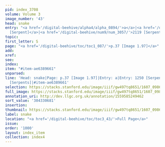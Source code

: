 ```yaml
---
pid: index_3708
volume: Volume 3
image_number: '43'
head: snake
entry: "<a href='/digital-beehive/alpha4/alpha_0894/'>a</a>|<a href='/digital-beehive/num5/num_1732/'>1250
  [Serpent]</a>|<a href='/digital-beehive/num9/num_3057/'>2119 [Serpents]</a>"
topic:
first_letter: S
page: "<a href='/digital-beehive/toc/toc1_087/'>p.37 [Image 1.97]</a>"
add:
xref:
see:
index:
item: "#item-ae6389661"
unparsed:
line: 'Head: snake|Page: p.37 [Image 1.97]|Entry: a|Entry: 1250 [Serpent]|Entry: 2119
  [Serpents]|#item-ae6389661'
selection: https://stacks.stanford.edu/image/iiif/gw497tq8651/1607_0986/1566,681,611,172/full/0/default.jpg
full_image: https://stacks.stanford.edu/image/iiif/gw497tq8651/1607_0986/full/full/0/default.jpg
annotation_uri: http://dev.llgc.org.uk/annotation/1559585249462
sort_value: '304330681'
insertion:
thumbnail: https://stacks.stanford.edu/image/iiif/gw497tq8651/1607_0986/1566,681,611,172/150,/0/default.jpg
label: snake
location: "<a href='/digital-beehive/toc/toc3_43/'>Full Page</a>"
issue:
order: '1000'
layout: index_item
collection: index4
---
```

